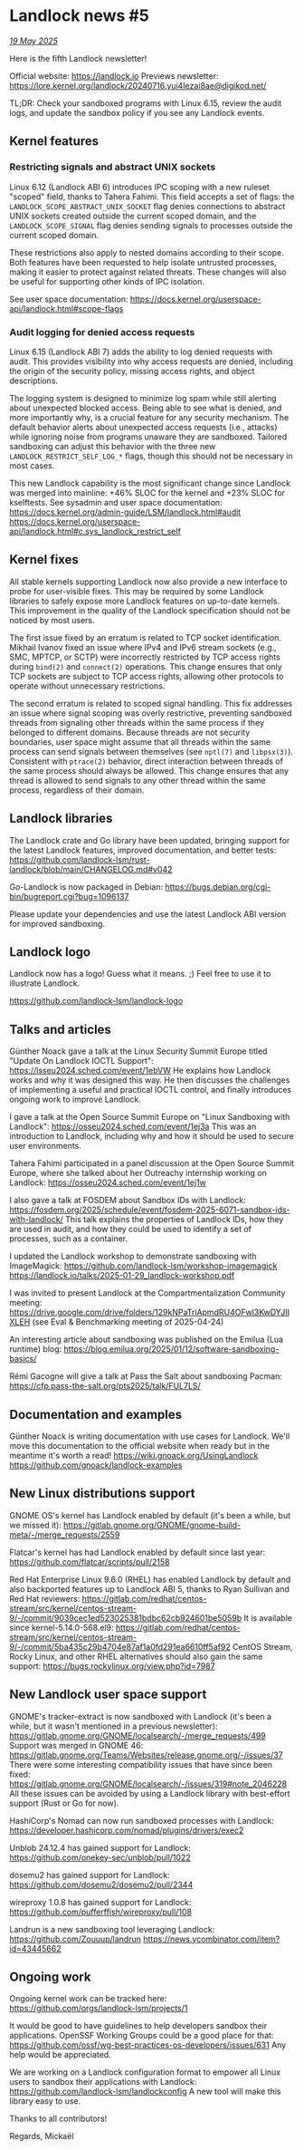 # Landlock news #5

[*19 May 2025*](https://lore.kernel.org/landlock/20250519.ceihohf6a3uT@digikod.net/)

Here is the fifth Landlock newsletter!

Official website: <https://landlock.io>
Previews newsletter:
<https://lore.kernel.org/landlock/20240716.yui4Iezai8ae@digikod.net/>

TL;DR: Check your sandboxed programs with Linux 6.15, review the audit
logs, and update the sandbox policy if you see any Landlock events.

## Kernel features

### Restricting signals and abstract UNIX sockets

Linux 6.12 (Landlock ABI 6) introduces IPC scoping with a new ruleset
"scoped" field, thanks to Tahera Fahimi.  This field accepts a set of
flags: the `LANDLOCK_SCOPE_ABSTRACT_UNIX_SOCKET` flag denies connections
to abstract UNIX sockets created outside the current scoped domain, and
the `LANDLOCK_SCOPE_SIGNAL` flag denies sending signals to processes
outside the current scoped domain.

These restrictions also apply to nested domains according to their
scope.  Both features have been requested to help isolate untrusted
processes, making it easier to protect against related threats.  These
changes will also be useful for supporting other kinds of IPC isolation.

See user space documentation:
<https://docs.kernel.org/userspace-api/landlock.html#scope-flags>

### Audit logging for denied access requests

Linux 6.15 (Landlock ABI 7) adds the ability to log denied requests with
audit.  This provides visibility into why access requests are denied,
including the origin of the security policy, missing access rights, and
object descriptions.

The logging system is designed to minimize log spam while still alerting
about unexpected blocked access.  Being able to see what is denied, and
more importantly why, is a crucial feature for any security mechanism.
The default behavior alerts about unexpected access requests (i.e.,
attacks) while ignoring noise from programs unaware they are sandboxed.
Tailored sandboxing can adjust this behavior with the three new
`LANDLOCK_RESTRICT_SELF_LOG_*` flags, though this should not be necessary
in most cases.

This new Landlock capability is the most significant change since
Landlock was merged into mainline: +46% SLOC for the kernel and +23%
SLOC for kselftests.  See sysadmin and user space documentation:
<https://docs.kernel.org/admin-guide/LSM/landlock.html#audit>
<https://docs.kernel.org/userspace-api/landlock.html#c.sys_landlock_restrict_self>

## Kernel fixes

All stable kernels supporting Landlock now also provide a new interface
to probe for user-visible fixes.  This may be required by some Landlock
libraries to safely expose more Landlock features on up-to-date kernels.
This improvement in the quality of the Landlock specification should not
be noticed by most users.

The first issue fixed by an erratum is related to TCP socket
identification.  Mikhail Ivanov fixed an issue where IPv4 and IPv6
stream sockets (e.g., SMC, MPTCP, or SCTP) were incorrectly restricted
by TCP access rights during `bind(2)` and `connect(2)` operations.  This
change ensures that only TCP sockets are subject to TCP access rights,
allowing other protocols to operate without unnecessary restrictions.

The second erratum is related to scoped signal handling.  This fix
addresses an issue where signal scoping was overly restrictive,
preventing sandboxed threads from signaling other threads within the
same process if they belonged to different domains.  Because threads are
not security boundaries, user space might assume that all threads within
the same process can send signals between themselves (see `nptl(7)` and
`libpsx(3)`).  Consistent with `ptrace(2)` behavior, direct interaction
between threads of the same process should always be allowed.  This
change ensures that any thread is allowed to send signals to any other
thread within the same process, regardless of their domain.

## Landlock libraries

The Landlock crate and Go library have been updated, bringing support
for the latest Landlock features, improved documentation, and better
tests:
<https://github.com/landlock-lsm/rust-landlock/blob/main/CHANGELOG.md#v042>

Go-Landlock is now packaged in Debian:
<https://bugs.debian.org/cgi-bin/bugreport.cgi?bug=1096137>

Please update your dependencies and use the latest Landlock ABI version
for improved sandboxing.

## Landlock logo

Landlock now has a logo!  Guess what it means.  ;)
Feel free to use it to illustrate Landlock.

<https://github.com/landlock-lsm/landlock-logo>

## Talks and articles

Günther Noack gave a talk at the Linux Security Summit Europe titled
"Update On Landlock IOCTL Support":
<https://lsseu2024.sched.com/event/1ebVW>
He explains how Landlock works and why it was designed this way.  He
then discusses the challenges of implementing a useful and practical
IOCTL control, and finally introduces ongoing work to improve Landlock.

I gave a talk at the Open Source Summit Europe on "Linux Sandboxing with
Landlock": <https://osseu2024.sched.com/event/1ej3a>
This was an introduction to Landlock, including why and how it should be
used to secure user environments.

Tahera Fahimi participated in a panel discussion at the Open Source
Summit Europe, where she talked about her Outreachy internship working
on Landlock:
<https://osseu2024.sched.com/event/1ej1w>

I also gave a talk at FOSDEM about Sandbox IDs with Landlock:
<https://fosdem.org/2025/schedule/event/fosdem-2025-6071-sandbox-ids-with-landlock/>
This talk explains the properties of Landlock IDs, how they are used in
audit, and how they could be used to identify a set of processes, such
as a container.

I updated the Landlock workshop to demonstrate sandboxing with
ImageMagick:
<https://github.com/landlock-lsm/workshop-imagemagick>
<https://landlock.io/talks/2025-01-29_landlock-workshop.pdf>

I was invited to present Landlock at the Compartmentalization Community
meeting:
<https://drive.google.com/drive/folders/129kNPaTriApmdRU4OFwl3KwDYJlIXLEH>
(see Eval & Benchmarking meeting of 2025-04-24)

An interesting article about sandboxing was published on the Emilua (Lua
runtime) blog:
<https://blog.emilua.org/2025/01/12/software-sandboxing-basics/>

Rémi Gacogne will give a talk at Pass the Salt about sandboxing Pacman:
<https://cfp.pass-the-salt.org/pts2025/talk/FUL7LS/>

## Documentation and examples

Günther Noack is writing documentation with use cases for Landlock.
We'll move this documentation to the official website when ready but in
the meantime it's worth a read!
<https://wiki.gnoack.org/UsingLandlock>
<https://github.com/gnoack/landlock-examples>

## New Linux distributions support

GNOME OS's kernel has Landlock enabled by default (it's been a while,
but we missed it):
<https://gitlab.gnome.org/GNOME/gnome-build-meta/-/merge_requests/2559>

Flatcar's kernel has had Landlock enabled by default since last year:
<https://github.com/flatcar/scripts/pull/2158>

Red Hat Enterprise Linux 9.6.0 (RHEL) has enabled Landlock by default
and also backported features up to Landlock ABI 5, thanks to Ryan
Sullivan and Red Hat reviewers:
<https://gitlab.com/redhat/centos-stream/src/kernel/centos-stream-9/-/commit/9039cec1ed523025381bdbc62cb924601be5059b>
It is available since kernel-5.14.0-568.el9:
<https://gitlab.com/redhat/centos-stream/src/kernel/centos-stream-9/-/commit/5ba435c29b4704e87af1a0fd291ea6610ff5af92>
CentOS Stream, Rocky Linux, and other RHEL alternatives should also gain
the same support: <https://bugs.rockylinux.org/view.php?id=7987>

## New Landlock user space support

GNOME's tracker-extract is now sandboxed with Landlock (it's been a
while, but it wasn't mentioned in a previous newsletter):
<https://gitlab.gnome.org/GNOME/localsearch/-/merge_requests/499>
Support was merged in GNOME 46:
<https://gitlab.gnome.org/Teams/Websites/release.gnome.org/-/issues/37>
There were some interesting compatibility issues that have since been
fixed:
<https://gitlab.gnome.org/GNOME/localsearch/-/issues/319#note_2046228>
All these issues can be avoided by using a Landlock library with
best-effort support (Rust or Go for now).

HashiCorp's Nomad can now run sandboxed processes with Landlock:
<https://developer.hashicorp.com/nomad/plugins/drivers/exec2>

Unblob 24.12.4 has gained support for Landlock:
<https://github.com/onekey-sec/unblob/pull/1022>

dosemu2 has gained support for Landlock:
<https://github.com/dosemu2/dosemu2/pull/2344>

wireproxy 1.0.8 has gained support for Landlock:
<https://github.com/pufferffish/wireproxy/pull/108>

Landrun is a new sandboxing tool leveraging Landlock:
<https://github.com/Zouuup/landrun>
<https://news.ycombinator.com/item?id=43445662>

## Ongoing work

Ongoing kernel work can be tracked here:
<https://github.com/orgs/landlock-lsm/projects/1>

It would be good to have guidelines to help developers sandbox their
applications.  OpenSSF Working Groups could be a good place for that:
<https://github.com/ossf/wg-best-practices-os-developers/issues/631>
Any help would be appreciated.

We are working on a Landlock configuration format to empower all Linux
users to sandbox their applications with Landlock:
<https://github.com/landlock-lsm/landlockconfig>
A new tool will make this library easy to use.


Thanks to all contributors!

Regards,
 Mickaël
